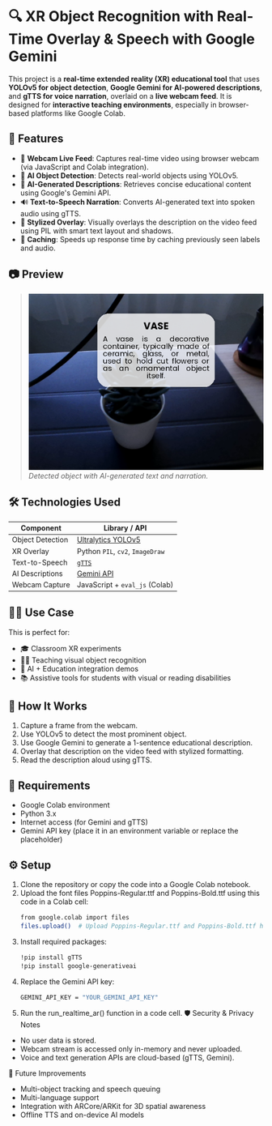 # 🔍 XR Object Recognition with Real-Time Overlay & Speech with Google Gemini

This project is a **real-time extended reality (XR) educational tool** that uses **YOLOv5 for object detection**, **Google Gemini for AI-powered descriptions**, and **gTTS for voice narration**, overlaid on a **live webcam feed**. It is designed for **interactive teaching environments**, especially in browser-based platforms like Google Colab.

## 🚀 Features

- 📸 **Webcam Live Feed**: Captures real-time video using browser webcam (via JavaScript and Colab integration).
- 🧠 **AI Object Detection**: Detects real-world objects using YOLOv5.
- 🧾 **AI-Generated Descriptions**: Retrieves concise educational content using Google's Gemini API.
- 🔊 **Text-to-Speech Narration**: Converts AI-generated text into spoken audio using gTTS.
- 🎨 **Stylized Overlay**: Visually overlays the description on the video feed using PIL with smart text layout and shadows.
- 🧠 **Caching**: Speeds up response time by caching previously seen labels and audio.

## 📷 Preview

> ![Example Output](preview.png)  
> *Detected object with AI-generated text and narration.*

## 🛠️ Technologies Used

| Component        | Library / API                        |
|------------------|------------------------------------|
| Object Detection | [Ultralytics YOLOv5](https://github.com/ultralytics/yolov5) |
| XR Overlay       | Python `PIL`, `cv2`, `ImageDraw`   |
| Text-to-Speech   | [`gTTS`](https://pypi.org/project/gTTS/) |
| AI Descriptions  | [Gemini API](https://ai.google.dev)|
| Webcam Capture   | JavaScript + `eval_js` (Colab)     |

## 🧑‍🏫 Use Case

This is perfect for:
- 🎓 Classroom XR experiments
- 👩‍🏫 Teaching visual object recognition
- 🤖 AI + Education integration demos
- 📚 Assistive tools for students with visual or reading disabilities

## 🧪 How It Works

1. Capture a frame from the webcam.
2. Use YOLOv5 to detect the most prominent object.
3. Use Google Gemini to generate a 1-sentence educational description.
4. Overlay that description on the video feed with stylized formatting.
5. Read the description aloud using gTTS.

## 🧰 Requirements

- Google Colab environment
- Python 3.x
- Internet access (for Gemini and gTTS)
- Gemini API key (place it in an environment variable or replace the placeholder)

## ⚙️ Setup

1. Clone the repository or copy the code into a Google Colab notebook.
2. Upload the font files Poppins-Regular.ttf and Poppins-Bold.ttf using this code in a Colab cell:
    ```bash
   from google.colab import files
   files.upload()  # Upload Poppins-Regular.ttf and Poppins-Bold.ttf here
3. Install required packages:
   ```bash
   !pip install gTTS
   !pip install google-generativeai
4. Replace the Gemini API key:
   ```bash
   GEMINI_API_KEY = "YOUR_GEMINI_API_KEY"
5. Run the run_realtime_ar() function in a code cell.
🛡️ Security & Privacy Notes
- No user data is stored.
- Webcam stream is accessed only in-memory and never uploaded.
- Voice and text generation APIs are cloud-based (gTTS, Gemini).

🧠 Future Improvements
- Multi-object tracking and speech queuing
- Multi-language support
- Integration with ARCore/ARKit for 3D spatial awareness
- Offline TTS and on-device AI models
